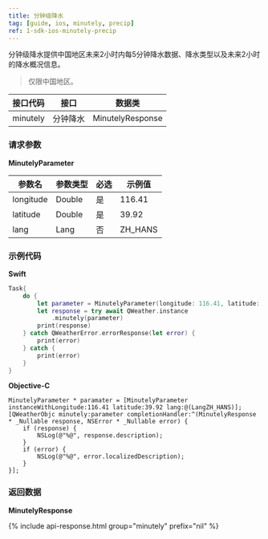 ```yaml
---
title: 分钟级降水
tag: [guide, ios, minutely, precip]
ref: 1-sdk-ios-minutely-precip
---
```


分钟级降水提供中国地区未来2小时内每5分钟降水数据、降水类型以及未来2小时的降水概况信息。
> 仅限中国地区。

| 接口代码   | 接口      | 数据类                   |
| --------- | -------------- | ----------------- |
|  minutely | 分钟降水 | MinutelyResponse |

### 请求参数

**MinutelyParameter**

| 参数名   | 参数类型 | 必选 | 示例值 |
| -------- | -------- | ---- | ------ |
| longitude | Double | 是 | 116.41 |
| latitude | Double | 是 | 39.92 |
| lang | Lang | 否 | ZH_HANS |

### 示例代码

**Swift**

```swift
Task{
    do {
        let parameter = MinutelyParameter(longitude: 116.41, latitude: 39.92)
        let response = try await QWeather.instance
            .minutely(parameter)
        print(response)
    } catch QWeatherError.errorResponse(let error) {
        print(error)
    } catch {
        print(error)
    }
}
```

**Objective-C**

```objc
MinutelyParameter * paramater = [MinutelyParameter instanceWithLongitude:116.41 latitude:39.92 lang:@(LangZH_HANS)];
[QWeatherObjc minutely:parameter completionHandler:^(MinutelyResponse * _Nullable response, NSError * _Nullable error) {
    if (response) {
        NSLog(@"%@", response.description);
    }
    if (error) {
        NSLog(@"%@", error.localizedDescription);
    }
}];
```

### 返回数据

**MinutelyResponse**

{% include api-response.html group="minutely" prefix="nil"  %}

